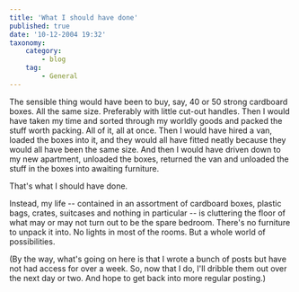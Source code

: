 ```yaml
---
title: 'What I should have done'
published: true
date: '10-12-2004 19:32'
taxonomy:
    category:
        - blog
    tag:
        - General
---
```


The sensible thing would have been to buy, say, 40 or 50 strong cardboard boxes. All the same size. Preferably with little cut-out handles. Then I would have taken my time and sorted through my worldly goods and packed the stuff worth packing. All of it, all at once. Then I would have hired a van, loaded the boxes into it, and they would all have fitted neatly because they would all have been the same size. And then I would have driven down to my new apartment, unloaded the boxes, returned the van and unloaded the stuff in the boxes into awaiting furniture.

That's what I should have done.

Instead, my life -- contained in an assortment of cardboard boxes, plastic bags, crates, suitcases and nothing in particular -- is cluttering the floor of what may or may not turn out to be the spare bedroom. There's no furniture to unpack it into. No lights in most of the rooms. But a whole world of possibilities.

(By the way, what's going on here is that I wrote a bunch of posts but have not had access for over a week. So, now that I do, I'll dribble them out over the next day or two. And hope to get back into more regular posting.)